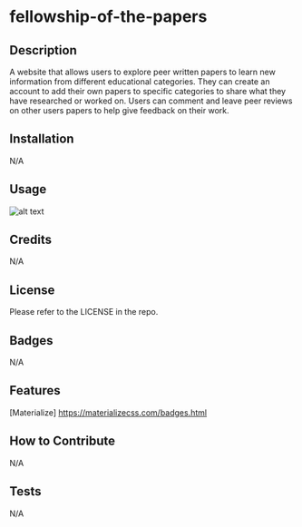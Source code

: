 # fellowship-of-the-papers

## Description
A website that allows users to explore peer written papers to learn new information from different educational categories. They can create an account to add their own papers to specific categories to share what they have researched or worked on. Users can comment and leave peer reviews on other users papers to help give feedback on their work. 


## Installation

N/A

## Usage



![alt text](assets/images/screenshot.png)

## Credits

N/A

## License

Please refer to the LICENSE in the repo.

## Badges

N/A

## Features

[Materialize] https://materializecss.com/badges.html

## How to Contribute

N/A

## Tests

N/A